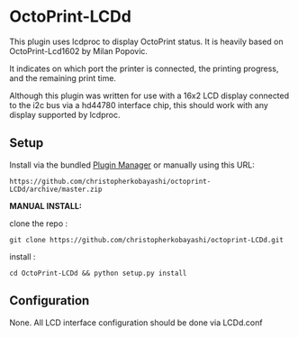 # OctoPrint-LCDd

This plugin uses lcdproc to display OctoPrint status.  It is heavily based on OctoPrint-Lcd1602
by Milan Popovic.

It indicates on which port the printer is connected, the printing progress, and the
remaining print time.

Although this plugin was written for use with a 16x2 LCD display connected to the i2c
bus via a hd44780 interface chip, this should work with any display supported by lcdproc.

## Setup

Install via the bundled [Plugin Manager](https://github.com/foosel/OctoPrint/wiki/Plugin:-Plugin-Manager)
or manually using this URL:

    https://github.com/christopherkobayashi/octoprint-LCDd/archive/master.zip

**MANUAL INSTALL:**

clone the repo :

`git clone https://github.com/christopherkobayashi/octoprint-LCDd.git  `

install :

`cd OctoPrint-LCDd && python setup.py install`

## Configuration

None.  All LCD interface configuration should be done via LCDd.conf
